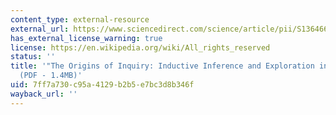 ```yaml
---
content_type: external-resource
external_url: https://www.sciencedirect.com/science/article/pii/S1364661312001301
has_external_license_warning: true
license: https://en.wikipedia.org/wiki/All_rights_reserved
status: ''
title: '"The Origins of Inquiry: Inductive Inference and Exploration in Early Childhood."
  (PDF - 1.4MB)'
uid: 7ff7a730-c95a-4129-b2b5-e7bc3d8b346f
wayback_url: ''
---
```

